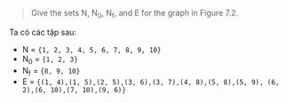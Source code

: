 >Give the sets N, N<sub>0</sub>, N<sub>f</sub>, and E for the graph in Figure 7.2.

Ta có các tập sau:
- N = ```{1, 2, 3, 4, 5, 6, 7, 8, 9, 10}```
- N<sub>0</sub> = ```{1, 2, 3}```
- N<sub>f</sub> = ```{8, 9, 10}```
- E = ```{(1, 4),(1, 5),(2, 5),(3, 6),(3, 7),(4, 8),(5, 8),(5, 9), (6, 2),(6, 10),(7, 10),(9, 6)}```
